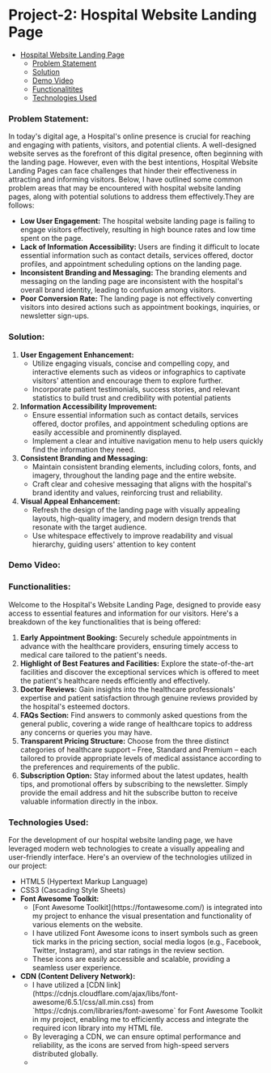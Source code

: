 # Project-2: Hospital Website Landing Page

- [Hospital Website Landing Page](#hospital-website-landing-page)
    - [Problem Statement](#problem-statement)
    - [Solution](#solution)
    - [Demo Video](#demo-video)
    - [Functionalitites](#functionalities)
    - [Technologies Used](#technologies-used)

### Problem Statement:

In today's digital age, a Hospital's online presence is crucial for reaching and engaging with patients, visitors, and potential clients. A well-designed website serves as the forefront of this digital presence, often beginning with the landing page. However, even with the best intentions, Hospital Website Landing Pages can face challenges that hinder their effectiveness in attracting and informing visitors. Below, I have outlined some common problem areas that may be encountered with hospital website landing pages, along with potential solutions to address them effectively.They are follows: 

* <strong>Low User Engagement:</strong> The hospital website landing page is failing to engage visitors effectively, resulting in high bounce rates and low time spent on the page.
* <strong>Lack of Information Accessibility:</strong> Users are finding it difficult to locate essential information such as contact details, services offered, doctor profiles, and appointment scheduling options on the landing page.
* <strong>Inconsistent Branding and Messaging:</strong> The branding elements and messaging on the landing page are inconsistent with the hospital's overall brand identity, leading to confusion among visitors.
* <strong>Poor Conversion Rate:</strong> The landing page is not effectively converting visitors into desired actions such as appointment bookings, inquiries, or newsletter sign-ups.

### Solution:

<ol>
    <li>
        <strong>User Engagement Enhancement:</strong>
        <ul>
            <li>Utilize engaging visuals, concise and compelling copy, and interactive elements such as videos or infographics to captivate visitors' attention and encourage them to explore further.</li>
            <li>Incorporate patient testimonials, success stories, and relevant statistics to build trust and credibility with potential patients</li>
        </ul>
    </li>
    <li>
        <strong>Information Accessibility Improvement:</strong>
        <ul>
            <li>Ensure essential information such as contact details, services offered, doctor profiles, and appointment scheduling options are easily accessible and prominently displayed.</li>
            <li>Implement a clear and intuitive navigation menu to help users quickly find the information they need.</li>
        </ul>
    </li>
    <li>
        <strong>Consistent Branding and Messaging:</strong>
        <ul>
            <li>Maintain consistent branding elements, including colors, fonts, and imagery, throughout the landing page and the entire website.</li>
            <li>Craft clear and cohesive messaging that aligns with the hospital's brand identity and values, reinforcing trust and reliability.</li>
        </ul>
    </li>
    <li>
        <strong>Visual Appeal Enhancement:</strong>
        <ul>
            <li>Refresh the design of the landing page with visually appealing layouts, high-quality imagery, and modern design trends that resonate with the target audience.</li>
            <li>Use whitespace effectively to improve readability and visual hierarchy, guiding users' attention to key content </li>
        </ul>
    </li>
</ol>

### Demo Video:


### Functionalities:

Welcome to the Hospital's Website Landing Page, designed to provide easy access to essential features and information for our visitors. Here's a breakdown of the key functionalities that is being offered:

<ol>
    <li>
        <strong>Early Appointment Booking:</strong>
         Securely schedule appointments in advance with the healthcare providers, ensuring timely access to medical care tailored to the patient's needs.
    </li>
    <li>
        <strong>Highlight of Best Features and Facilities:</strong>
         Explore the state-of-the-art facilities and discover the exceptional services which is offered to meet the patient's healthcare needs efficiently and effectively.
    </li>
    <li>
        <strong>Doctor Reviews:</strong>
        Gain insights into the healthcare professionals' expertise and patient satisfaction through genuine reviews provided by the hospital's esteemed doctors.
    </li>
    <li>
        <strong>FAQs Section:</strong>
        Find answers to commonly asked questions from the general public, covering a wide range of healthcare topics to address any concerns or queries you may have.
    </li>
    <li>
        <strong>Transparent Pricing Structure:</strong>
         Choose from the three distinct categories of healthcare support – Free, Standard and Premium – each tailored to provide appropriate levels of medical assistance according to the preferences and requirements of the public.
    </li>
    <li>
        <strong>Subscription Option:</strong>
         Stay informed about the latest updates, health tips, and promotional offers by subscribing to the newsletter. Simply provide the email address and hit the subscribe button to receive valuable information directly in the inbox.
    </li>
</ol>

### Technologies Used:

For the development of our hospital website landing page, we have leveraged modern web technologies to create a visually appealing and user-friendly interface. Here's an overview of the technologies utilized in our project:

* HTML5 (Hypertext Markup Language)
* CSS3 (Cascading Style Sheets)
* <strong>Font Awesome Toolkit:</strong>
    <ul>
    <li>
        [Font Awesome Toolkit](https://fontawesome.com/) is integrated into my project to enhance the visual presentation and functionality of various elements on the website.
    </li>
    <li>    
        I have utilized Font Awesome icons to insert symbols such as green tick marks in the pricing section, social media logos (e.g., Facebook, Twitter, Instagram), and star ratings in the review section.
    </li>
    <li>
        These icons are easily accessible and scalable, providing a seamless user experience.
    </li>
    </ul>
* <strong>CDN (Content Delivery Network):</strong>
    <ul>
    <li>
        I have utilized a [CDN link](https://cdnjs.cloudflare.com/ajax/libs/font-awesome/6.5.1/css/all.min.css) from `https://cdnjs.com/libraries/font-awesome` for Font Awesome Toolkit in my project, enabling me to efficiently access and integrate the required icon library into my HTML file.
    </li>
    <li>
        By leveraging a CDN, we can ensure optimal performance and reliability, as the icons are served from high-speed servers distributed globally.
    </li>
    <li>











